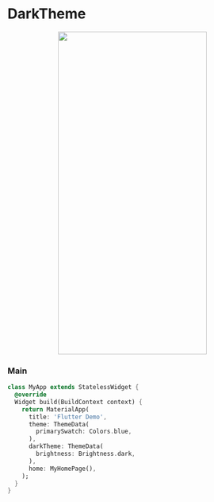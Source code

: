 # DarkTheme
<p align="center">
<img src="https://docs.google.com/uc?id=1kgd8KTlpYDUIIGCs5peBlMy9KMEnWJpX" height="649" width="300">
</p>

### Main
```dart
class MyApp extends StatelessWidget {
  @override
  Widget build(BuildContext context) {
    return MaterialApp(
      title: 'Flutter Demo',
      theme: ThemeData(
        primarySwatch: Colors.blue,
      ),
      darkTheme: ThemeData(
        brightness: Brightness.dark,
      ),
      home: MyHomePage(),
    );
  }
}
```
